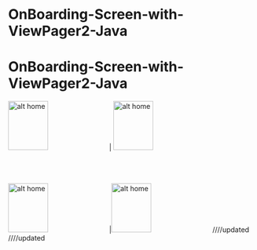 # OnBoarding-Screen-with-ViewPager2-Java

# OnBoarding-Screen-with-ViewPager2-Java

<img src="https://user-images.githubusercontent.com/68494371/212490742-f2e8a850-8b81-4592-8e3e-dc6971c04171.png" alt="alt home" style="width:40%;height:100"> | <img src="https://user-images.githubusercontent.com/68494371/212490737-7555383e-7c09-41fa-8198-5072595c25f9.png" alt="alt home" style="width:40%;height:100">
<br />
<br />
<br />
<br />

<img src="https://user-images.githubusercontent.com/68494371/212490740-641a9d1c-34c9-4ead-9f47-c267c06eca09.png" alt="alt home" style="width:40%;height:100"> |<img src="https://user-images.githubusercontent.com/68494371/212490748-68c0f7d2-c138-4da5-b7b3-0b88bc8b348f.png" alt="alt home" style="width:40%;height:100">
////updated
////updated
